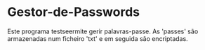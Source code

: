 # Gestor-de-Passwords
Este programa testseermite gerir palavras-passe. As 'passes' são armazenadas num ficheiro 'txt' e em seguida são encriptadas.
